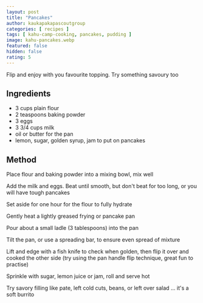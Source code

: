 ```yaml
---
layout: post
title: "Pancakes"
author: kaukapakapascoutgroup
categories: [ recipes ]
tags: [ kahu-camp-cooking, pancakes, pudding ]
image: kahu-pancakes.webp
featured: false
hidden: false
rating: 5
---
```


Flip and enjoy with you favourite topping. Try something savoury too

## Ingredients

* 3 cups plain flour
* 2 teaspoons baking powder
* 3 eggs
* 3 3/4 cups milk
* oil or butter for the pan
* lemon, sugar, golden syrup, jam to put on pancakes

## Method

Place flour and baking powder into a mixing bowl, mix well

Add the milk and eggs. Beat until smooth, but don't beat for too long, or you will have tough pancakes

Set aside for one hour for the flour to fully hydrate

Gently heat a lightly greased frying or pancake pan

Pour about a small ladle (3 tablespoons) into the pan

Tilt the pan, or use a spreading bar, to ensure even spread of mixture

Lift and edge with a fish knife to check when golden, then flip it over and cooked the other side (try using the pan handle flip technique, great fun to practise)

Sprinkle with sugar, lemon juice or jam, roll and serve hot

Try savory filling like pate, left cold cuts, beans, or left over salad ... it's a soft burrito
